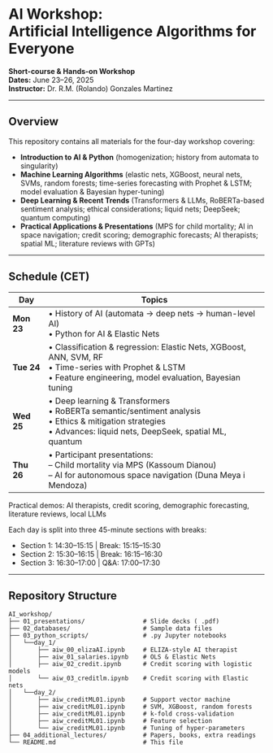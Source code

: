 # AI Workshop: <br> Artificial Intelligence Algorithms for Everyone

**Short-course & Hands-on Workshop**  <br> 
**Dates:** June 23–26, 2025 <br> 
**Instructor:** Dr. R.M. (Rolando) Gonzales Martinez<br> 

---

## Overview

This repository contains all materials for the four-day workshop covering:

- **Introduction to AI & Python** (homogenization; history from automata to singularity)  
- **Machine Learning Algorithms** (elastic nets, XGBoost, neural nets, SVMs, random forests; time-series forecasting with Prophet & LSTM; model evaluation & Bayesian hyper-tuning)  
- **Deep Learning & Recent Trends** (Transformers & LLMs, RoBERTa-based sentiment analysis; ethical considerations; liquid nets; DeepSeek; quantum computing)  
- **Practical Applications & Presentations** (MPS for child mortality; AI in space navigation; credit scoring; demographic forecasts; AI therapists; spatial ML; literature reviews with GPTs)

---

## Schedule (CET)

| Day       | Topics                                                                                                                   |
|-----------|--------------------------------------------------------------------------------------------------------------------------|
| **Mon 23**| • History of AI (automata → deep nets → human-level AI)  <br> • Python for AI & Elastic Nets                              |
| **Tue 24**| • Classification & regression: Elastic Nets, XGBoost, ANN, SVM, RF  <br> • Time-series with Prophet & LSTM  <br> • Feature engineering, model evaluation, Bayesian tuning |
| **Wed 25**| • Deep learning & Transformers  <br> • RoBERTa semantic/sentiment analysis  <br> • Ethics & mitigation strategies  <br> • Advances: liquid nets, DeepSeek, spatial ML, quantum |
| **Thu 26**| • Participant presentations: <br>   – Child mortality via MPS (Kassoum Dianou)  <br>   – AI for autonomous space navigation (Duna Meya i Mendoza) |

Practical demos: AI therapists, credit scoring, demographic forecasting, literature reviews, local LLMs

Each day is split into three 45-minute sections with breaks:  
- Section 1: 14:30–15:15  | Break: 15:15–15:30  
- Section 2: 15:30–16:15  | Break: 16:15–16:30  
- Section 3: 16:30–17:00  | Q&A: 17:00–17:30

---

## Repository Structure

```text
AI_workshop/
├── 01_presentations/                # Slide decks ( .pdf)
├── 02_databases/                    # Sample data files
├── 03_python_scripts/               # .py Jupyter notebooks
│   └──day_1/
│       ├── aiw_00_elizaAI.ipynb     # ELIZA-style AI therapist
│       ├── aiw_01_salaries.ipynb    # OLS & Elastic Nets
│       ├── aiw_02_credit.ipynb      # Credit scoring with logistic models
│       └── aiw_03_creditlm.ipynb    # Credit scoring with Elastic nets
│   └──day_2/
│       ├── aiw_creditML01.ipynb     # Support vector machine
│       ├── aiw_creditML01.ipynb     # SVM, XGBoost, random forests
│       ├── aiw_creditML01.ipynb     # k-fold cross-validation
│       ├── aiw_creditML01.ipynb     # Feature selection
│       └── aiw_creditML01.ipynb     # Tuning of hyper-parameters
├── 04_additional_lectures/          # Papers, books, extra readings
└── README.md                        # This file

